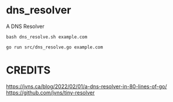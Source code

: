 # dns_resolver
A DNS Resolver

```bash dns_resolve.sh example.com```

```go run src/dns_resolve.go example.com```

# CREDITS

https://jvns.ca/blog/2022/02/01/a-dns-resolver-in-80-lines-of-go/
https://github.com/jvns/tiny-resolver
